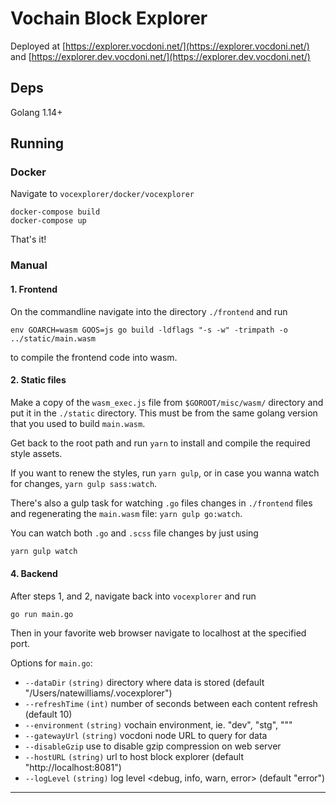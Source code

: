 # Vochain Block Explorer

Deployed at [https://explorer.vocdoni.net/](https://explorer.vocdoni.net/) and [https://explorer.dev.vocdoni.net/](https://explorer.dev.vocdoni.net/)

## Deps

Golang 1.14+

## Running

### Docker

Navigate to `vocexplorer/docker/vocexplorer`
~~~
docker-compose build
docker-compose up
~~~
That's it!

### Manual

#### 1. Frontend

On the commandline navigate into the directory `./frontend` and run 
~~~
env GOARCH=wasm GOOS=js go build -ldflags "-s -w" -trimpath -o ../static/main.wasm
~~~
to compile the frontend code into wasm.

#### 2. Static files

Make a copy of the `wasm_exec.js` file from `$GOROOT/misc/wasm/` directory and put it in the `./static` directory.  This must be from the same golang version that you used to build `main.wasm`.

Get back to the root path and run `yarn` to install and compile the required style assets.

If you want to renew the styles, run `yarn gulp`, or in case you wanna watch for changes, `yarn gulp sass:watch`.

There's also a gulp task for watching `.go` files changes in `./frontend` files and regenerating the `main.wasm` file: `yarn gulp go:watch`.

You can watch both `.go` and `.scss` file changes by just using

~~~bash
yarn gulp watch
~~~

#### 4. Backend

After steps 1, and 2, navigate back into `vocexplorer` and run
~~~ 
go run main.go
~~~ 
Then in your favorite web browser navigate to localhost at the specified port.

Options for `main.go`:
- `--dataDir` `(string)`             directory where data is stored (default "/Users/natewilliams/.vocexplorer")
- `--refreshTime` `(int)`            number of seconds between each content refresh (default 10)
- `--environment` `(string)`         vochain environment, ie. \"dev\", \"stg\", \"\""
- `--gatewayUrl` `(string)`          vocdoni node URL to query for data
- `--disableGzip`                    use to disable gzip compression on web server
- `--hostURL` `(string)`             url to host block explorer (default "http://localhost:8081")
- `--logLevel` `(string)`            log level <debug, info, warn, error> (default "error")
----
